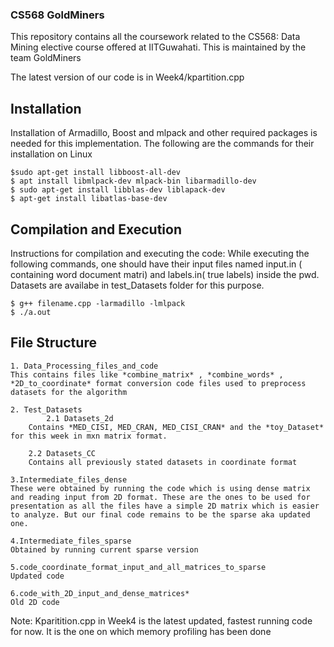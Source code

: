 ### CS568 GoldMiners
This repository contains all the coursework related to the CS568: Data Mining elective course offered at IITGuwahati. This is maintained by the team GoldMiners

The latest version of our code is in Week4/kpartition.cpp

## Installation

Installation of Armadillo, Boost and mlpack and other required packages is needed for this implementation.
The following are the commands for their installation on Linux

```
$sudo apt-get install libboost-all-dev
$ apt install libmlpack-dev mlpack-bin libarmadillo-dev
$ sudo apt-get install libblas-dev liblapack-dev
$ apt-get install libatlas-base-dev
```

## Compilation and Execution

Instructions for compilation and executing the code:
While executing the following commands, one should have their input files named input.in ( containing word document matri) and labels.in( true labels) inside the pwd. Datasets are availabe in test_Datasets folder for this purpose.
```
$ g++ filename.cpp -larmadillo -lmlpack
$ ./a.out 
```

## File Structure

```
1. Data_Processing_files_and_code
This contains files like *combine_matrix* , *combine_words* , *2D_to_coordinate* format conversion code files used to preprocess datasets for the algorithm
	
2. Test_Datasets
        2.1 Datasets_2d
	Contains *MED_CISI, MED_CRAN, MED_CISI_CRAN* and the *toy_Dataset* for this week in mxn matrix format.
	
	2.2 Datasets_CC
	Contains all previously stated datasets in coordinate format
	
3.Intermediate_files_dense
These were obtained by running the code which is using dense matrix and reading input from 2D format. These are the ones to be used for presentation as all the files have a simple 2D matrix which is easier to analyze. But our final code remains to be the sparse aka updated one.
	
4.Intermediate_files_sparse
Obtained by running current sparse version
	
5.code_coordinate_format_input_and_all_matrices_to_sparse
Updated code
	
6.code_with_2D_input_and_dense_matrices*
Old 2D code
```	
Note: Kparitition.cpp in Week4 is the latest updated, fastest running code for now. It is the one on which memory profiling has been done
